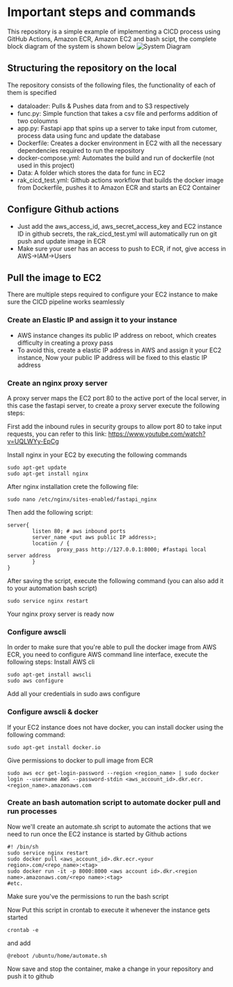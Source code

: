 # Important steps and commands
This repository is a simple example of implementing a CICD process using GitHub Actions, Amazon ECR, Amazon EC2 and bash scipt, the complete block diagram of the system is shown below
![System Diagram](https://github.com/[rakaboss98]/[rak_cicd_test]/blob/[main]/metafiles/figure.png?raw=true)


## Structuring the repository on the local
The repository consists of the following files, the functionality of each of them is specified

* dataloader: Pulls & Pushes data from and to S3 respectively
* func.py: Simple function that takes a csv file and performs addition of two coloumns 
* app.py: Fastapi app that spins up a server to take input from cutomer, process data using func and update the database
* Dockerfile: Creates a docker environment in EC2 with all the necessary dependencies required to run the repository
* docker-compose.yml: Automates the build and run of dockerfile (not used in this project)
* Data: A folder which stores the data for func in EC2
* rak_cicd_test.yml: Github actions workflow that builds the docker image from Dockerfile, pushes it to Amazon ECR and starts an EC2 Container

## Configure Github actions 

* Just add the aws_access_id, aws_secret_access_key and EC2 instance ID in github secrets, the rak_cicd_test.yml will automatically run on git push and update image in ECR
* Make sure your user has an access to push to ECR, if not, give access in AWS->IAM->Users

## Pull the image to EC2

There are multiple steps required to configure your EC2 instance to make sure the CICD pipeline works seamlessly

### Create an Elastic IP and assign it to your instance 

* AWS instance changes its public IP address on reboot, which creates difficulty in creating a proxy pass
* To avoid this, create a elastic IP address in AWS and assign it your EC2 instance, Now your public IP address will be fixed to this elastic IP address 

### Create an nginx proxy server 

A proxy server maps the EC2 port 80 to the active port of the local server, in this case the fastapi server, to create a proxy server execute the following steps:

First add the inbound rules in security groups to allow port 80 to take input requests, you can refer to this link: https://www.youtube.com/watch?v=UQLWYy-EpCg

Install nginx in your EC2 by executing the following commands 
```
sudo apt-get update
sudo apt-get install nginx
```
After nginx installation crete the following file:

```
sudo nano /etc/nginx/sites-enabled/fastapi_nginx 
```

Then add the following script: 
```
server{
        listen 80; # aws inbound ports
        server_name <put aws public IP address>;
        location / {
                proxy_pass http://127.0.0.1:8000; #fastapi local server address
        }
}
```

After saving the script, execute the following command (you can also add it to your automation bash script)

```
sudo service nginx restart
```
Your nginx proxy server is ready now 

### Configure awscli 

In order to make sure that you're able to pull the docker image from AWS ECR, you need to configure AWS command line interface, execute the following steps:
Install AWS cli
```
sudo apt-get install awscli
sudo aws configure
```
Add all your credentials in sudo aws configure


### Configure awscli & docker

If your EC2 instance does not have docker, you can install docker using the following command:

```
sudo apt-get install docker.io
```

Give permissions to docker to pull image from ECR

```
sudo aws ecr get-login-password --region <region_name> | sudo docker login --username AWS --password-stdin <aws_account_id>.dkr.ecr.<region_name>.amazonaws.com
```

### Create an bash automation script to automate docker pull and run processes

Now we'll create an automate.sh script to automate the actions that we need to run once the EC2 instance is started by Github actions 

```
#! /bin/sh
sudo service nginx restart
sudo docker pull <aws_account_id>.dkr.ecr.<your region>.com/<repo_name>:<tag>
sudo docker run -it -p 8000:8000 <aws account id>.dkr.<region name>.amazonaws.com/<repo name>:<tag> 
#etc.
```
Make sure  you've the permissions to run the bash script

Now Put this script in crontab to execute it whenever the instance gets started

```
crontab -e 
```

and add

```
@reboot /ubuntu/home/automate.sh
```
Now save and stop the container, make a change in your repository and push it to github

